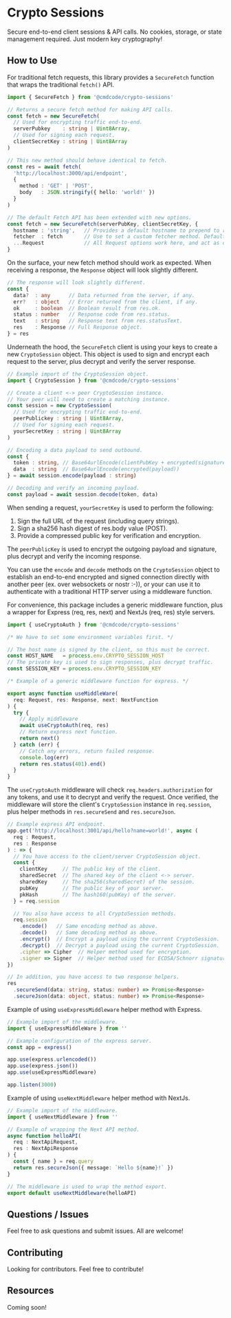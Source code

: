 # Crypto Sessions

Secure end-to-end client sessions & API calls. No cookies, storage, or state management required. Just modern key cryptography!

## How to Use

For traditional fetch requests, this library provides a `SecureFetch` function that wraps the traditional `fetch()` API.

```ts
import { SecureFetch } from '@cmdcode/crypto-sessions'

// Returns a secure fetch method for making API calls. 
const fetch = new SecureFetch(
  // Used for encrypting traffic end-to-end.
  serverPubkey    : string | Uint8Array,
  // Used for signing each request.
  clientSecretKey : string | Uint8Array
)

// This new method should behave identical to fetch.
const res = await fetch(
  'http://localhost:3000/api/endpoint',
  { 
    method : 'GET' | 'POST',
    body   : JSON.stringify({ hello: 'world!' })
  }
)

// The default Fetch API has been extended with new options.
const fetch = new SecureFetch(serverPubKey, clientSecretKey, {
  hostname : 'string',   // Provides a default hostname to prepend to requests.
  fetcher  : fetch       // Use to set a custom fetcher method. Defaults to fetch.
  ...Request             // All Request options work here, and act as defaults.
}
```

On the surface, your new fetch method should work as expected. When receiving a response, the `Response` object will look slightly different.

```ts
// The response will look slightly different.
const {
  data?  : any      // Data returned from the server, if any.
  err?   : object   // Error returned from the client, if any.
  ok     : boolean  // Boolean result from res.ok.
  status : number   // Response code from res.status.
  text   : string   // Response text from res.statusText.
  res    : Response // Full Response object.
} = res
```

Underneath the hood, the `SecureFetch` client is using your keys to create a new `CryptoSession` object. This object is used to sign and encrypt each request to the server, plus decrypt and verify the server response.

```ts
// Example import of the CryptoSession object.
import { CryptoSession } from '@cmdcode/crypto-sessions'

// Create a client <-> peer CryptoSession instance.
// Your peer will need to create a matching instance.
const session = new CryptoSession(
  // Used for encrypting traffic end-to-end.
  peerPublickey : string | Uint8Array,
  // Used for signing each request.
  yourSecretKey : string | Uint8Array
)

// Encoding a data payload to send outbound.
const { 
  token : string, // Base64urlEncode(clientPubKey + encrypted(signature))
  data  : string  // Base64urlEncode(encrypted(payload))
} = await session.encode(payload : string)

// Decoding and verify an incoming payload.
const payload = await session.decode(token, data)
```

When sending a request, `yourSecretKey` is used to perform the following:
  1. Sign the full URL of the request (including query strings).
  2. Sign a sha256 hash digest of res.body value (POST).
  3. Provide a compressed public key for verification and encryption.

The `peerPublicKey` is used to encrypt the outgoing payload 
and signature, plus decrypt and verify the incoming response.

You can use the `encode` and `decode` methods on the `CryptoSession` object to establish an end-to-end encrypted and signed connection directly with another peer (ex. over websockets or nostr :-)), or your can use it to authenticate with a traditional HTTP server using a middleware function.

For convenience, this package includes a generic middleware function, plus a wrapper for Express (req, res, next) and NextJs (req, res) style servers.

```ts
import { useCryptoAuth } from '@cmdcode/crypto-sessions'

/* We have to set some environment variables first. */

// The host name is signed by the client, so this must be correct.
const HOST_NAME   = process.env.CRYPTO_SESSION_HOST
// The private key is used to sign responses, plus decrypt traffic.
const SESSION_KEY = process.env.CRYPTO_SESSION_KEY

/* Example of a generic middleware function for express. */

export async function useMiddleWare(
  req: Request, res: Response, next: NextFunction
) {
  try {
    // Apply middleware
    await useCryptoAuth(req, res)
    // Return express next function.
    return next()
  } catch (err) {
    // Catch any errors, return failed response.
    console.log(err)
    return res.status(401).end()
  }
}
```

The `useCryptoAuth` middleware will check `req.headers.authorization` for any tokens, and use it to decrypt and verify the request. Once verified, the middleware will store the client's `CryptoSession` instance in `req.session`, plus helper methods in `res.secureSend` and `res.secureJson`.

```ts
// Example express API endpoint.
app.get('http://localhost:3001/api/hello?name=world!', async (
  req : Request, 
  res : Response
) : => {
  // You have access to the client/server CryptoSession object.
  const {
    clientKey     // The public key of the client.
    sharedSecret  // The shared key of the client <-> server.
    sharedKey     // The sha256(sharedSecret) of the session.
    pubKey        // The public key of your server.
    pkHash        // The hash160(pubKey) of the server.
  } = req.session

  // You also have access to all CryptoSession methods.
  req.session
    .encode()   // Same encoding method as above.
    .decode()   // Same decoding method as above.
    .encrypt()  // Encrypt a payload using the current CryptoSession.
    .decrypt()  // Decrypt a payload using the current CryptoSession.
    .cipher => Cipher  // Helper method used for encryption. 
    .signer => Signer  // Helper method used for ECDSA/Schnorr signatures.
})

// In addition, you have access to two response helpers.
res
  .secureSend(data: string, status: number) => Promise<Response>
  .secureJson(data: object, status: number) => Promise<Response>

```

Example of using `useExpressMiddleware` helper method with Express.

```ts
// Example import of the middleware.
import { useExpressMiddleWare } from ''

// Example configuration of the express server.
const app = express()

app.use(express.urlencoded())
app.use(express.json())
app.use(useExpressMiddleware)

app.listen(3000)
```

Example of using `useNextMiddleware` helper method with NextJs.

```ts
// Example import of the middleware.
import { useNextMiddleware } from ''

// Example of wrapping the Next API method.
async function helloAPI(
  req : NextApiRequest, 
  res : NextApiResponse
) {
  const { name } = req.query
  return res.secureJson({ message: `Hello ${name}!` })
}

// The middleware is used to wrap the method export.
export default useNextMiddleware(helloAPI)
```

## Questions / Issues
Feel free to ask questions and submit issues. All are welcome!

## Contributing
Looking for contributors. Feel free to contribute!

## Resources
Coming soon!
